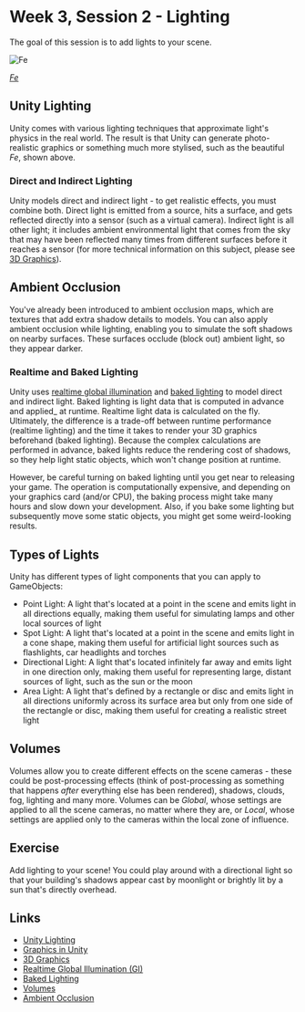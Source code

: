 # Week 3, Session 2 - Lighting

The goal of this session is to add lights to your scene.

![Fe](./images/fe.png)

_[Fe](https://www.ea.com/games/fe)_

## Unity Lighting

Unity comes with various lighting techniques that approximate light's physics in the real world. The result is that Unity can generate photo-realistic graphics or something much more stylised, such as the beautiful _Fe_, shown above.

### Direct and Indirect Lighting

Unity models direct and indirect light - to get realistic effects, you must combine both. Direct light is emitted from a source, hits a surface, and gets reflected directly into a sensor (such as a virtual camera). Indirect light is all other light; it includes ambient environmental light that comes from the sky that may have been reflected many times from different surfaces before it reaches a sensor (for more technical information on this subject, please see [3D Graphics](../graphicsBackground.md)).

## Ambient Occlusion

You've already been introduced to ambient occlusion maps, which are textures that add extra shadow details to models. You can also apply ambient occlusion while lighting, enabling you to simulate the soft shadows on nearby surfaces. These surfaces occlude (block out) ambient light, so they appear darker.

### Realtime and Baked Lighting

Unity uses [realtime global illumination](https://docs.unity3d.com/Manual/realtime-gi-using-enlighten.html) and [baked lighting](https://docs.unity3d.com/Manual/LightMode-Baked.html) to model direct and indirect light. Baked lighting is light data that is computed in advance and applied_ at runtime. Realtime light data is calculated on the fly. Ultimately, the difference is a trade-off between runtime performance (realtime lighting) and the time it takes to render your 3D graphics beforehand (baked lighting). Because the complex calculations are performed in advance, baked lights reduce the rendering cost of shadows, so they help light static objects, which won't change position at runtime.

However, be careful turning on baked lighting until you get near to releasing your game. The operation is computationally expensive, and depending on your graphics card (and/or CPU), the baking process might take many hours and slow down your development. Also, if you bake some lighting but subsequently move some static objects, you might get some weird-looking results.

## Types of Lights

Unity has different types of light components that you can apply to GameObjects:

- Point Light: A light that's located at a point in the scene and emits light in all directions equally, making them useful for simulating lamps and other local sources of light
- Spot Light: A light that's located at a point in the scene and emits light in a cone shape, making them useful for artificial light sources such as flashlights, car headlights and torches 
- Directional Light: A light that's located infinitely far away and emits light in one direction only, making them useful for representing large, distant sources of light, such as the sun or the moon
- Area Light: A light that's defined by a rectangle or disc and emits light in all directions uniformly across its surface area but only from one side of the rectangle or disc, making them useful for creating a realistic street light

## Volumes

Volumes allow you to create different effects on the scene cameras - these could be post-processing effects (think of post-processing as something that happens _after_ everything else has been rendered), shadows, clouds, fog, lighting and many more. Volumes can be _Global_, whose settings are applied to all the scene cameras, no matter where they are, or _Local_, whose settings are applied only to the cameras within the local zone of influence.

## Exercise

Add lighting to your scene! You could play around with a directional light so that your building's shadows appear cast by moonlight or brightly lit by a sun that's directly overhead.

## Links

- [Unity Lighting](https://docs.unity3d.com/Manual/Lighting.html)
- [Graphics in Unity](https://docs.unity3d.com/Manual/Graphics.html)
- [3D Graphics](../graphicsBackground.md)
- [Realtime Global Illumination (GI)](https://docs.unity3d.com/Manual/realtime-gi-using-enlighten.html)
- [Baked Lighting](https://docs.unity3d.com/Manual/LightMode-Baked.html)
- [Volumes](https://docs.unity3d.com/Packages/com.unity.render-pipelines.high-definition@10.6/manual/Volumes.html)
- [Ambient Occlusion](https://docs.unity3d.com/Manual/LightingBakedAmbientOcclusion.html)

